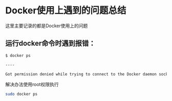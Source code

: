 # Docker使用上遇到的问题总结

这里主要记录的都是Docker使用上的问题

## 运行docker命令时遇到报错：

```bash
$ docker ps

----

Got permission denied while trying to connect to the Docker daemon socket at unix:///var/run/docker.sock: Get "http://%2Fvar%2Frun%2Fdocker.sock/v1.24/containers/json": dial unix /var/run/docker.sock: connect: permission denied
```

解决办法使用root权限执行

```bash
sudo docker ps
```

